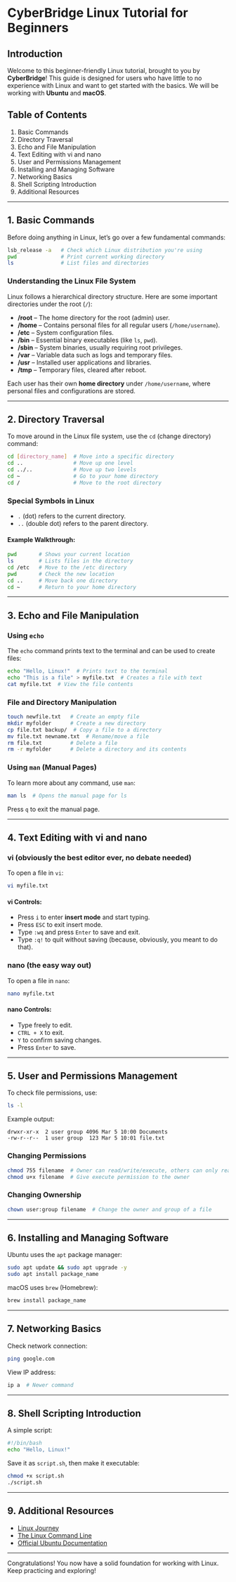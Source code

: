 # CyberBridge Linux Tutorial for Beginners

## Introduction
Welcome to this beginner-friendly Linux tutorial, brought to you by **CyberBridge**! This guide is designed for users who have little to no experience with Linux and want to get started with the basics. We will be working with **Ubuntu** and **macOS**.

## Table of Contents
1. Basic Commands
2. Directory Traversal
3. Echo and File Manipulation
4. Text Editing with vi and nano
5. User and Permissions Management
6. Installing and Managing Software
7. Networking Basics
8. Shell Scripting Introduction
9. Additional Resources

---

## 1. Basic Commands
Before doing anything in Linux, let’s go over a few fundamental commands:
```bash
lsb_release -a   # Check which Linux distribution you're using
pwd              # Print current working directory
ls               # List files and directories
```

### Understanding the Linux File System
Linux follows a hierarchical directory structure. Here are some important directories under the root (`/`):

- **/root** – The home directory for the root (admin) user.
- **/home** – Contains personal files for all regular users (`/home/username`).
- **/etc** – System configuration files.
- **/bin** – Essential binary executables (like `ls`, `pwd`).
- **/sbin** – System binaries, usually requiring root privileges.
- **/var** – Variable data such as logs and temporary files.
- **/usr** – Installed user applications and libraries.
- **/tmp** – Temporary files, cleared after reboot.

Each user has their own **home directory** under `/home/username`, where personal files and configurations are stored.

---

## 2. Directory Traversal
To move around in the Linux file system, use the `cd` (change directory) command:
```bash
cd [directory_name]  # Move into a specific directory
cd ..                # Move up one level
cd ../..             # Move up two levels
cd ~                 # Go to your home directory
cd /                 # Move to the root directory
```

### Special Symbols in Linux
- `.` (dot) refers to the current directory.
- `..` (double dot) refers to the parent directory.

#### Example Walkthrough:
```bash
pwd       # Shows your current location
ls        # Lists files in the directory
cd /etc   # Move to the /etc directory
pwd       # Check the new location
cd ..     # Move back one directory
cd ~      # Return to your home directory
```

---

## 3. Echo and File Manipulation
### Using `echo`
The `echo` command prints text to the terminal and can be used to create files:
```bash
echo "Hello, Linux!"  # Prints text to the terminal
echo "This is a file" > myfile.txt  # Creates a file with text
cat myfile.txt  # View the file contents
```

### File and Directory Manipulation
```bash
touch newfile.txt   # Create an empty file
mkdir myfolder      # Create a new directory
cp file.txt backup/  # Copy a file to a directory
mv file.txt newname.txt  # Rename/move a file
rm file.txt         # Delete a file
rm -r myfolder      # Delete a directory and its contents
```

### Using `man` (Manual Pages)
To learn more about any command, use `man`:
```bash
man ls  # Opens the manual page for ls
```
Press `q` to exit the manual page.

---

## 4. Text Editing with vi and nano

### vi (obviously the best editor ever, no debate needed)
To open a file in `vi`:
```bash
vi myfile.txt
```
#### vi Controls:
- Press `i` to enter **insert mode** and start typing.
- Press `ESC` to exit insert mode.
- Type `:wq` and press `Enter` to save and exit.
- Type `:q!` to quit without saving (because, obviously, you meant to do that).

### nano (the easy way out)
To open a file in `nano`:
```bash
nano myfile.txt
```
#### nano Controls:
- Type freely to edit.
- `CTRL + X` to exit.
- `Y` to confirm saving changes.
- Press `Enter` to save.

---

## 5. User and Permissions Management
To check file permissions, use:
```bash
ls -l
```
Example output:
```
drwxr-xr-x  2 user group 4096 Mar 5 10:00 Documents
-rw-r--r--  1 user group  123 Mar 5 10:01 file.txt
```

### Changing Permissions
```bash
chmod 755 filename  # Owner can read/write/execute, others can only read/execute
chmod u+x filename  # Give execute permission to the owner
```

### Changing Ownership
```bash
chown user:group filename  # Change the owner and group of a file
```

---

## 6. Installing and Managing Software
Ubuntu uses the `apt` package manager:
```bash
sudo apt update && sudo apt upgrade -y
sudo apt install package_name
```
macOS uses `brew` (Homebrew):
```bash
brew install package_name
```

---

## 7. Networking Basics
Check network connection:
```bash
ping google.com
```
View IP address:
```bash
ip a  # Newer command
```

---

## 8. Shell Scripting Introduction
A simple script:
```bash
#!/bin/bash
echo "Hello, Linux!"
```
Save it as `script.sh`, then make it executable:
```bash
chmod +x script.sh
./script.sh
```

---

## 9. Additional Resources
- [Linux Journey](https://linuxjourney.com/)
- [The Linux Command Line](https://linuxcommand.org/)
- [Official Ubuntu Documentation](https://help.ubuntu.com/)

---
Congratulations! You now have a solid foundation for working with Linux. Keep practicing and exploring!

